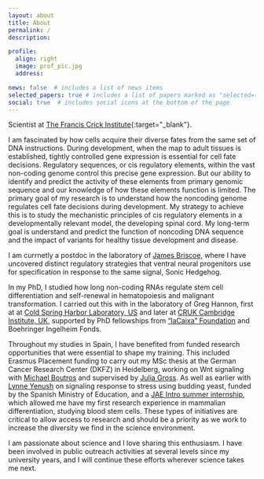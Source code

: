 ```yaml
---
layout: about
title: About
permalink: /
description: 

profile:
  align: right
  image: prof_pic.jpg
  address:

news: false  # includes a list of news items
selected_papers: true # includes a list of papers marked as "selected={true}"
social: true  # includes social icons at the bottom of the page
---
```


Scientist at [The Francis Crick Institute](https://www.crick.ac.uk/research/find-a-researcher/joaquina-delas-vives){:target="_blank"}.

I am fascinated by how cells acquire their diverse fates from the same set of DNA instructions. During development, when the map to adult tissues is established, tightly controlled gene expression is essential for cell fate decisions. Regulatory sequences, or cis regulatory elements, within the vast non-coding genome control this precise gene expression. But our ability to identify and predict the activity of these elements from primary genomic sequence and our knowledge of how these elements function is limited. The primary goal of my research is to understand how the noncoding genome regulates cell fate decisions during development. My strategy to achieve this is to study the mechanistic principles of cis regulatory elements in a developmentally relevant model, the developing spinal cord. My long-term goal is understand and predict the function of noncoding DNA sequence and the impact of variants for healthy tissue development and disease.

I am currnetly a postdoc in the laboratory of [James Briscoe](https://briscoelab.org/), where I have uncovered distinct regulatory strategies that ventral neural progenitors use for specification in response to the same signal, Sonic Hedgehog. 

In my PhD, I studied how long non-coding RNAs regulate stem cell differentiation and self-renewal in hematopoiesis and malignant transformation. I carried out this with in the laboratory of Greg Hannon, first at at [Cold Spring Harbor Laboratory, US](https://www.cshl.edu/phd-program/) and later at [CRUK Cambridge Institute, UK](https://www.cruk.cam.ac.uk/), supported by PhD fellowships from [“laCaixa” Foundation](https://fundacionlacaixa.org/en/la-caixa-foundation-postgraduate-fellowships-abroad) and Boehringer Ingelheim Fonds. 

Throughout my studies in Spain, I have benefited from funded research opportunities that were essential to shape my training. This included Erasmus Placement funding to carry out my MSc thesis at the German Cancer Research Center (DKFZ) in Heidelberg, working on Wnt signaling with [Michael Boutros](https://www.dkfz.de/en/signaling/index.php) and supervised by [Julia Gross](https://www.extracellular-signaling-lab.de/). As well as earlier with [Lynne Yenush](http://www.ibmcp.csic.es/es/personas/lynneibmcpupves) on signaling response to stress using budding yeast, funded by the Spanish Ministry of Education, and a [JAE Intro summer internship](https://www.csic.es/en/training-and-employment/training-research-personnel/bachelor%E2%80%99s-degree/scholarships-for-starting-a-research-career-csic%E2%80%99s-jae-intro), which allowed me have my first research experience in mammalian differentiation, studying blood stem cells. These types of initiatives are critical to allow access to research and should be a priority as we work to increase the diversity we find in the science environment.

I am passionate about science and I love sharing this enthusiasm. I have been involved in public outreach activities at several levels since my university years, and I will continue these efforts wherever science takes me next. 
